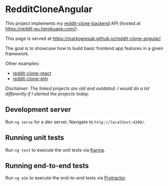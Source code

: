 # RedditCloneAngular

This project implements my [reddit-clone-backend](https://github.com/markogresak/reddit-clone-backend) API (hosted at https://reddit-eu.herokuapp.com/).

This page is served at https://markogresak.github.io/reddit-clone-angular/.

The goal is to showcase how to build basic frontend app features in a given framework.

Other examples:

- [reddit-clone-react](https://github.com/markogresak/reddit-clone-react)
- [reddit-clone-elm](https://github.com/markogresak/reddit-clone-elm)

_Disclaimer: The linked projects are old and outdated. I would do a lot differently if I started the projects today._

## Development server

Run `ng serve` for a dev server. Navigate to `http://localhost:4200/`.

## Running unit tests

Run `ng test` to execute the unit tests via [Karma](https://karma-runner.github.io).

## Running end-to-end tests

Run `ng e2e` to execute the end-to-end tests via [Protractor](http://www.protractortest.org/).
